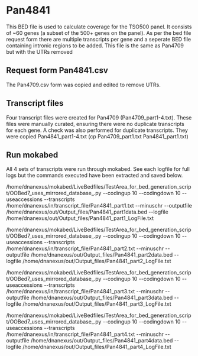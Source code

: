# Pan4841
This BED file is used to calculate coverage for the TSO500 panel.
It consists of ~60 genes (a subset of the 500+ genes on the panel).
As per the bed file request form there are multiple transcripts per gene and a seperate BED file containing intronic regions to be added.
This file is the same as Pan4709 but with the UTRs removed

## Request form Pan4841.csv
The Pan4709.csv form was copied and edited to remove UTRs.

## Transcript files
Four transcript files were created for Pan4709 (Pan4709_part1-4.txt). These files were manually curated, ensuring there were no duplicate transcripts for each gene. A check was also performed for duplicate transcripts. They were copied Pan4841_part1-4.txt (cp Pan4709_part1.txt Pan4841_part1.txt)

## Run mokabed
All 4 sets of transcripts were run through mokabed. See each logfile for full logs but the commands executed have been extracted and saved below.

/home/dnanexus/mokabed/LiveBedfiles/TestArea_for_bed_generation_script/OOBed7_uses_mirrored_database_.py --codingup 10 --codingdown 10 --useaccessions --transcripts /home/dnanexus/in/transcript_file/Pan4841_part1.txt --minuschr --outputfile /home/dnanexus/out/Output_files/Pan4841_part1data.bed --logfile /home/dnanexus/out/Output_files/Pan4841_part1_LogFile.txt 

/home/dnanexus/mokabed/LiveBedfiles/TestArea_for_bed_generation_script/OOBed7_uses_mirrored_database_.py --codingup 10 --codingdown 10 --useaccessions --transcripts /home/dnanexus/in/transcript_file/Pan4841_part2.txt --minuschr --outputfile /home/dnanexus/out/Output_files/Pan4841_part2data.bed --logfile /home/dnanexus/out/Output_files/Pan4841_part2_LogFile.txt 

/home/dnanexus/mokabed/LiveBedfiles/TestArea_for_bed_generation_script/OOBed7_uses_mirrored_database_.py --codingup 10 --codingdown 10 --useaccessions --transcripts /home/dnanexus/in/transcript_file/Pan4841_part3.txt --minuschr --outputfile /home/dnanexus/out/Output_files/Pan4841_part3data.bed --logfile /home/dnanexus/out/Output_files/Pan4841_part3_LogFile.txt 

/home/dnanexus/mokabed/LiveBedfiles/TestArea_for_bed_generation_script/OOBed7_uses_mirrored_database_.py --codingup 10 --codingdown 10 --useaccessions --transcripts /home/dnanexus/in/transcript_file/Pan4841_part4.txt --minuschr --outputfile /home/dnanexus/out/Output_files/Pan4841_part4data.bed --logfile /home/dnanexus/out/Output_files/Pan4841_part4_LogFile.txt 